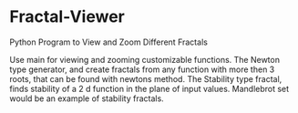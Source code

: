 # Fractal-Viewer
Python Program to View and Zoom Different Fractals

Use main for viewing and zooming customizable functions. 
The Newton type generator, and create fractals from any function with more then 3 roots, that can be found with newtons method.
The Stability type fractal, finds stability of a 2 d function in the plane of input values. Mandlebrot set would be an example of stability fractals.
